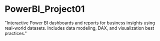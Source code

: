# PowerBI_Project01
"Interactive Power BI dashboards and reports for business insights using real-world datasets. Includes data modeling, DAX, and visualization best practices."
